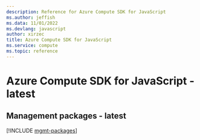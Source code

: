 ```yaml
---
description: Reference for Azure Compute SDK for JavaScript
ms.author: jeffish
ms.data: 11/01/2022
ms.devlang: javascript
author: xirzec
title: Azure Compute SDK for JavaScript
ms.service: compute
ms.topic: reference
---
```

# Azure Compute SDK for JavaScript - latest

## Management packages - latest
[!INCLUDE [mgmt-packages](compute-mgmt-index.md)]